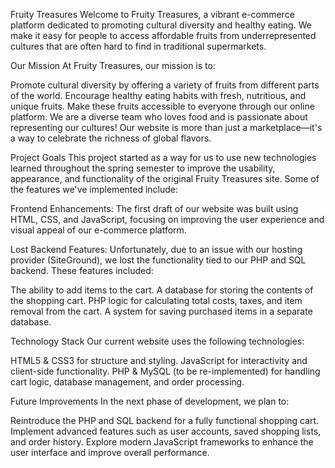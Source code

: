 Fruity Treasures 
Welcome to Fruity Treasures, a vibrant e-commerce platform dedicated to promoting cultural diversity and healthy eating. We make it easy for people to access affordable fruits from underrepresented cultures that are often hard to find in traditional supermarkets.

Our Mission
At Fruity Treasures, our mission is to:

Promote cultural diversity by offering a variety of fruits from different parts of the world.
Encourage healthy eating habits with fresh, nutritious, and unique fruits.
Make these fruits accessible to everyone through our online platform.
We are a diverse team who loves food and is passionate about representing our cultures! Our website is more than just a marketplace—it's a way to celebrate the richness of global flavors.

Project Goals
This project started as a way for us to use new technologies learned throughout the spring semester to improve the usability, appearance, and functionality of the original Fruity Treasures site. Some of the features we've implemented include:

Frontend Enhancements: The first draft of our website was built using HTML, CSS, and JavaScript, focusing on improving the user experience and visual appeal of our e-commerce platform.

Lost Backend Features: Unfortunately, due to an issue with our hosting provider (SiteGround), we lost the functionality tied to our PHP and SQL backend. These features included:

The ability to add items to the cart.
A database for storing the contents of the shopping cart.
PHP logic for calculating total costs, taxes, and item removal from the cart.
A system for saving purchased items in a separate database.

Technology Stack
Our current website uses the following technologies:

HTML5 & CSS3 for structure and styling.
JavaScript for interactivity and client-side functionality.
PHP & MySQL (to be re-implemented) for handling cart logic, database management, and order processing.

Future Improvements
In the next phase of development, we plan to:

Reintroduce the PHP and SQL backend for a fully functional shopping cart.
Implement advanced features such as user accounts, saved shopping lists, and order history.
Explore modern JavaScript frameworks to enhance the user interface and improve overall performance.
